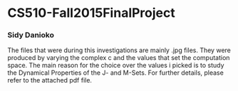 # CS510-Fall2015FinalProject
### Sidy Danioko

The files that were during this investigations are mainly .jpg files. They were produced by varying the complex c and the values that set the computation space. The main reason for the choice over the values i picked is to study the Dynamical Properties of the J- and M-Sets. For further details, please refer to the attached pdf file.